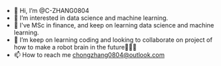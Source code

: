 - 👋 Hi, I’m @C-ZHANG0804
- 👀 I’m interested in data science and machine learning.
- 🌱 I've MSc in finance, and keep on learning data science and machine learning.
- 💞️ I’m keep on learning coding and looking to collaborate on project of how to make a robot brain in the future:rofl::rofl::rofl:
- 📫 How to reach me chongzhang0804@outlook.com

<!---
C-ZHANG0804/C-ZHANG0804 is a ✨ special ✨ repository because its `README.md` (this file) appears on your GitHub profile.
You can click the Preview link to take a look at your changes.
--->
